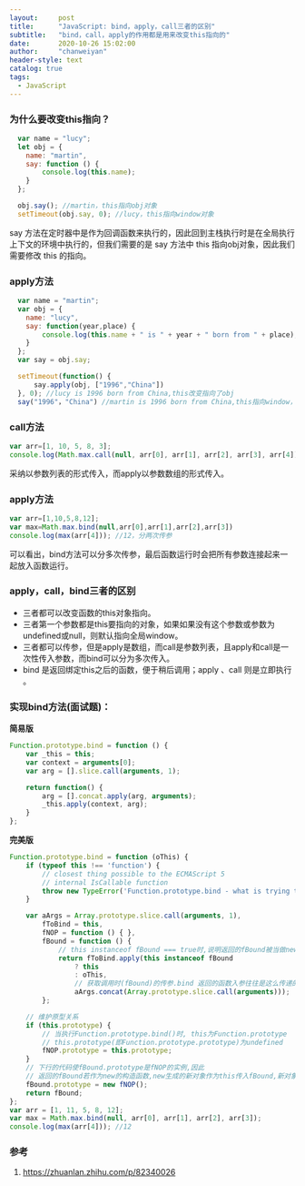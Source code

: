 ```yaml
---
layout:     post
title:      "JavaScript: bind，apply，call三者的区别"
subtitle:   "bind，call，apply的作用都是用来改变this指向的"
date:       2020-10-26 15:02:00
author:     "chanweiyan"
header-style: text
catalog: true
tags:
  - JavaScript
---
```


### 为什么要改变this指向？

```js
  var name = "lucy";
  let obj = {
    name: "martin",
    say: function () {
        console.log(this.name);
    }
  };

  obj.say(); //martin，this指向obj对象
  setTimeout(obj.say, 0); //lucy，this指向window对象
```

say 方法在定时器中是作为回调函数来执行的，因此回到主栈执行时是在全局执行上下文的环境中执行的，但我们需要的是 say 方法中 this 指向obj对象，因此我们需要修改 this 的指向。

### apply方法

```js
  var name = "martin";
  var obj = {
    name: "lucy",
    say: function(year,place) {
        console.log(this.name + " is " + year + " born from " + place);
    }
  };
  var say = obj.say;

  setTimeout(function() {
      say.apply(obj, ["1996","China"])
  }, 0); //lucy is 1996 born from China,this改变指向了obj
  say("1996"，"China") //martin is 1996 born from China,this指向window，说明apply只是临时改变一次this指向
```

### call方法

```js
var arr=[1, 10, 5, 8, 3];
console.log(Math.max.call(null, arr[0], arr[1], arr[2], arr[3], arr[4])); //10
```

采纳以参数列表的形式传入，而apply以参数数组的形式传入。

### apply方法

```js
var arr=[1,10,5,8,12];
var max=Math.max.bind(null,arr[0],arr[1],arr[2],arr[3])
console.log(max(arr[4])); //12，分两次传参
```

可以看出，bind方法可以分多次传参，最后函数运行时会把所有参数连接起来一起放入函数运行。

### apply，call，bind三者的区别

+ 三者都可以改变函数的this对象指向。
+ 三者第一个参数都是this要指向的对象，如果如果没有这个参数或参数为undefined或null，则默认指向全局window。
+ 三者都可以传参，但是apply是数组，而call是参数列表，且apply和call是一次性传入参数，而bind可以分为多次传入。
+ bind 是返回绑定this之后的函数，便于稍后调用；apply 、call 则是立即执行 。

### 实现bind方法(面试题)：

**简易版**

```js
Function.prototype.bind = function () {
    var _this = this;
    var context = arguments[0];
    var arg = [].slice.call(arguments, 1);

    return function() {
        arg = [].concat.apply(arg, arguments);
        _this.apply(context, arg);
    }
};
```

**完美版**

```js
Function.prototype.bind = function (oThis) {
    if (typeof this !== 'function') {
        // closest thing possible to the ECMAScript 5
        // internal IsCallable function
        throw new TypeError('Function.prototype.bind - what is trying to be bound is not callable');
    }

    var aArgs = Array.prototype.slice.call(arguments, 1),
        fToBind = this,
        fNOP = function () { },
        fBound = function () {
            // this instanceof fBound === true时,说明返回的fBound被当做new的构造函数调用
            return fToBind.apply(this instanceof fBound
                ? this
                : oThis,
                // 获取调用时(fBound)的传参.bind 返回的函数入参往往是这么传递的
                aArgs.concat(Array.prototype.slice.call(arguments)));
        };

    // 维护原型关系
    if (this.prototype) {
        // 当执行Function.prototype.bind()时, this为Function.prototype
        // this.prototype(即Function.prototype.prototype)为undefined
        fNOP.prototype = this.prototype;
    }
    // 下行的代码使fBound.prototype是fNOP的实例,因此
    // 返回的fBound若作为new的构造函数,new生成的新对象作为this传入fBound,新对象的__proto__就是fNOP的实例
    fBound.prototype = new fNOP();
    return fBound;
};
var arr = [1, 11, 5, 8, 12];
var max = Math.max.bind(null, arr[0], arr[1], arr[2], arr[3]);
console.log(max(arr[4])); //12
```

### 参考

1. <https://zhuanlan.zhihu.com/p/82340026>
